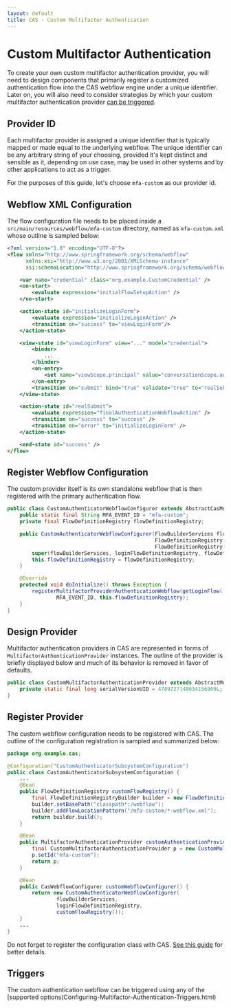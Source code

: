 ```yaml
---
layout: default
title: CAS - Custom Multifactor Authentication
---
```


# Custom Multifactor Authentication

To create your own custom multifactor authentication provider, you will need to design components that primarily register a customized authentication flow into the CAS webflow engine under a unique identifier. Later on, you will also need to consider strategies by which your custom multifactor authentication provider [can be triggered](Configuring-Multifactor-Authentication-Triggers.html).

## Provider ID

Each multifactor provider is assigned a unique identifier that is typically mapped or made equal to the underlying webflow. The unique identifier can be any arbitrary string of your choosing, provided it's kept distinct and sensible as it, depending on use case, may be used in other systems and by other applications to act as a trigger.

For the purposes of this guide, let's choose `mfa-custom` as our provider id.

## Webflow XML Configuration

The flow configuration file needs to be placed inside a `src/main/resources/webflow/mfa-custom` directory, named as `mfa-custom.xml` whose outline is sampled below:

```xml
<?xml version="1.0" encoding="UTF-8"?>
<flow xmlns="http://www.springframework.org/schema/webflow"
      xmlns:xsi="http://www.w3.org/2001/XMLSchema-instance"
      xsi:schemaLocation="http://www.springframework.org/schema/webflow http://www.springframework.org/schema/webflow/spring-webflow.xsd">

    <var name="credential" class="org.example.CustomCredential" />
    <on-start>
        <evaluate expression="initialFlowSetupAction" />
    </on-start>

    <action-state id="initializeLoginForm">
        <evaluate expression="initializeLoginAction" />
        <transition on="success" to="viewLoginForm"/>
    </action-state>

    <view-state id="viewLoginForm" view="..." model="credential">
        <binder>
            ...
        </binder>
        <on-entry>
            <set name="viewScope.principal" value="conversationScope.authentication.principal" />
        </on-entry>
        <transition on="submit" bind="true" validate="true" to="realSubmit"/>
    </view-state>

    <action-state id="realSubmit">
        <evaluate expression="finalAuthenticationWebflowAction" />
        <transition on="success" to="success" />
        <transition on="error" to="initializeLoginForm" />
    </action-state>

    <end-state id="success" />
</flow>
```

## Register Webflow Configuration

The custom provider itself is its own standalone webflow that is then registered with the primary authentication flow.

```java
public class CustomAuthenticatorWebflowConfigurer extends AbstractCasMultifactorWebflowConfigurer {
    public static final String MFA_EVENT_ID = "mfa-custom";
    private final FlowDefinitionRegistry flowDefinitionRegistry;

    public CustomAuthenticatorWebflowConfigurer(FlowBuilderServices flowBuilderServices,
                                                FlowDefinitionRegistry loginFlowDefinitionRegistry,
                                                FlowDefinitionRegistry flowDefinitionRegistry) {
        super(flowBuilderServices, loginFlowDefinitionRegistry, flowDefinitionRegistry);
        this.flowDefinitionRegistry = flowDefinitionRegistry;
    }

    @Override
    protected void doInitialize() throws Exception {
        registerMultifactorProviderAuthenticationWebflow(getLoginFlow(),
                MFA_EVENT_ID, this.flowDefinitionRegistry);
    }
}
```

## Design Provider

Multifactor authentication providers in CAS are represented in forms of `MultifactorAuthenticationProvider` instances.
The outline of the provider is briefly displayed below and much of its behavior is removed in favor of defaults.

```java
public class CustomMultifactorAuthenticationProvider extends AbstractMultifactorAuthenticationProvider {
    private static final long serialVersionUID = 4789727148634156909L;
}
```

## Register Provider

The custom webflow configuration needs to be registered with CAS. The outline of the configuration registration is sampled and summarized below:

```java
package org.example.cas;

@Configuration("CustomAuthenticatorSubsystemConfiguration")
public class CustomAuthenticatorSubsystemConfiguration {
    ...
    @Bean
    public FlowDefinitionRegistry customFlowRegistry() {
        final FlowDefinitionRegistryBuilder builder = new FlowDefinitionRegistryBuilder(applicationContext, flowBuilderServices);
        builder.setBasePath("classpath*:/webflow");
        builder.addFlowLocationPattern("/mfa-custom/*-webflow.xml");
        return builder.build();
    }

    @Bean
    public MultifactorAuthenticationProvider customAuthenticationProvider() {
        final CustomMultifactorAuthenticationProvider p = new CustomMultifactorAuthenticationProvider();
        p.setId("mfa-custom");
        return p;
    }

    @Bean
    public CasWebflowConfigurer customWebflowConfigurer() {
        return new CustomAuthenticatorWebflowConfigurer(
                flowBuilderServices,
                loginFlowDefinitionRegistry,
                customFlowRegistry());
    }
    ...
}
```

Do not forget to register the configuration class with CAS. [See this guide](Configuration-Management-Extensions.html) for better details.

## Triggers

The custom authentication webflow can be triggered using any of the [supported options(Configuring-Multifactor-Authentication-Triggers.html)
